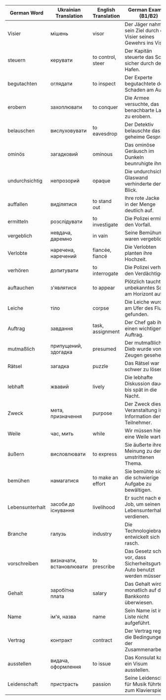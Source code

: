 | German Word      | Ukrainian Translation | English Translation | German Example (B1/B2)                                      |
| ---------------- | ---------------------- | -------------------- | ----------------------------------------------------------- |
| Visier           | мішень                 | visor                | Der Jäger nahm sein Ziel durch das Visier seines Gewehrs ins Visier. |
| steuern          | керувати               | to control, steer    | Der Kapitän steuerte das Schiff sicher durch den Hafen.      |
| begutachten      | оглядати               | to inspect           | Der Experte begutachtete den Schaden am Auto.                |
| erobern          | захоплювати            | to conquer           | Die Armee versuchte, das benachbarte Land zu erobern.        |
| belauschen       | вислуховувати          | to eavesdrop         | Der Detektiv belauschte das geheime Gespräch.                |
| ominös           | загадковий             | ominous              | Das ominöse Geräusch im Dunkeln beunruhigte ihn.             |
| undurchsichtig   | непрозорий             | opaque               | Die undurchsichtige Glaswand verhinderte den Blick.         |
| auffallen        | виділятися             | to stand out         | Ihre rote Jacke fiel in der Menge deutlich auf.             |
| ermitteln        | розслідувати           | to investigate       | Die Polizei ermittelt den Vorfall.                          |
| vergeblich       | невдача, даремно       | in vain              | Seine Bemühungen waren vergeblich.                         |
| Verlobte         | наречена, наречений     | fiancée, fiancé      | Die Verlobten planten ihre Hochzeit.                        |
| verhören         | допитувати             | to interrogate       | Die Polizei verhörte den Verdächtigen.                     |
| auftauchen       | з'являтися             | to appear            | Plötzlich tauchte ein unbekanntes Schiff am Horizont auf.   |
| Leiche           | тіло                   | corpse               | Die Leiche wurde am Ufer des Flusses gefunden.             |
| Auftrag          | завдання               | task, assignment     | Der Chef gab ihm einen wichtigen Auftrag.                   |
| mutmaßlich       | припущений, здогадка   | presumed            | Der mutmaßliche Dieb wurde von Zeugen gesehen.              |
| Rätsel           | загадка                | puzzle               | Das Rätsel war schwer zu lösen.                             |
| lebhaft          | жвавий                 | lively               | Die lebhafte Diskussion dauerte bis spät in die Nacht.      |
| Zweck            | мета, призначення      | purpose              | Der Zweck dieser Veranstaltung ist die Information der Teilnehmer. |
| Weile            | час, мить              | while                | Wir müssen hier eine Weile warten.                          |
| äußern           | висловлювати           | to express           | Sie äußerte ihre Meinung zu dem umstrittenen Thema.         |
| bemühen          | намагатися             | to make an effort    | Sie bemühte sich, die schwierige Aufgabe zu bewältigen.     |
| Lebensunterhalt  | засоби до існування    | livelihood          | Er sucht nach einem Job, um seinen Lebensunterhalt zu verdienen. |
| Branche          | галузь                 | industry             | Die Technologiebranche entwickelt sich rasch.               |
| vorschreiben      | визначати, встановлювати | to prescribe        | Das Gesetz schreibt vor, dass Sicherheitsgurte im Auto benutzt werden müssen. |
| Gehalt           | заробітна плата        | salary               | Das Gehalt wird monatlich auf das Bankkonto überwiesen.     |
| Name             | ім'я, назва             | name                 | Sein Name ist in der Liste nicht aufgeführt.               |
| Vertrag          | контракт               | contract             | Der Vertrag regelt die Bedingungen der Zusammenarbeit.      |
| ausstellen       | видача, оформлення      | to issue             | Das Konsulat kann ein Visum ausstellen.                    |
| Leidenschaft      | пристрасть             | passion              | Seine Leidenschaft für Musik führte ihn zum Klavierspielen. |
